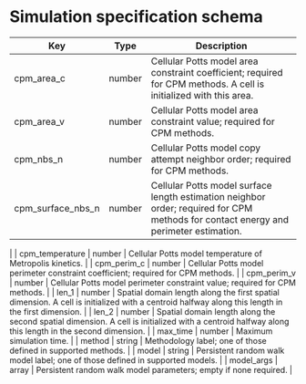 Simulation specification schema
==

| Key         | Type     | Description                                                                                                                                        |
|-------------|----------|----------------------------------------------------------------------------------------------------------------------------------------------------|
| cpm_area_c  | number   | Cellular Potts model area constraint coefficient; required for CPM methods. A cell is initialized with this area.                                  | 
| cpm_area_v  | number   | Cellular Potts model area constraint value; required for CPM methods.                                                                              |
| cpm_nbs_n   | number   | Cellular Potts model copy attempt neighbor order; required for CPM methods.                                                                        |
| cpm_surface_nbs_n | number | Cellular Potts model surface length estimation neighbor order; required for CPM methods for contact energy and perimeter estimation.
|
| cpm_temperature |  number | Cellular Potts model temperature of Metropolis kinetics.
|
| cpm_perim_c | number   | Cellular Potts model perimeter constraint coefficient; required for CPM methods.                                                                   |
| cpm_perim_v | number   | Cellular Potts model perimeter constraint value; required for CPM methods.                                                                         |
| len_1       | number   | Spatial domain length along the first spatial dimension. A cell is initialized with a centroid halfway along this length in the first dimension.   |
| len_2       | number   | Spatial domain length along the second spatial dimension. A cell is initialized with a centroid halfway along this length in the second dimension. |
| max_time    | number   | Maximum simulation time.                                                                                                                           |
| method      | string   | Methodology label; one of those defined in supported methods.                                                                                      |
| model       | string   | Persistent random walk model label; one of those defined in supported models.                                                                      |
| model_args  | array    | Persistent random walk model parameters; empty if none required.                                                                                   |
